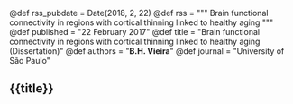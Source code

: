 @def rss_pubdate = Date(2018, 2, 22)
@def rss = """ Brain functional connectivity in regions with cortical thinning linked to healthy aging """
@def published = "22 February 2017"
@def title = "Brain functional connectivity in regions with cortical thinning linked to healthy aging (Dissertation)"
@def authors = "<b>B.H. Vieira</b>"
@def journal = "University of São Paulo"

## {{title}}
~~~<sup>~~~{{authors}}, _{{journal}}_, {{rss_pubdate}}~~~</sup>~~~







